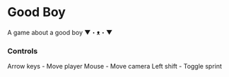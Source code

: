 # Good Boy
A game about a good boy ▼・ᴥ・▼

### Controls
Arrow keys - Move player
Mouse - Move camera
Left shift - Toggle sprint

